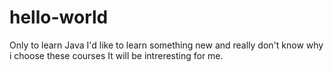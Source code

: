 # hello-world
Only to learn Java
I'd like to learn something new and really don't know why i choose these courses
It will be intreresting for me.
